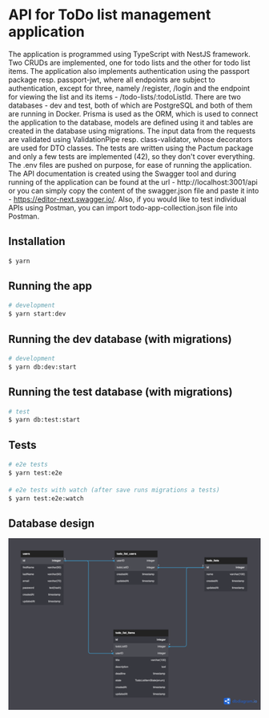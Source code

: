 
# API for ToDo list management application
The application is programmed using TypeScript with NestJS framework. Two CRUDs are implemented, one for todo lists and the other for todo list items. The application also implements authentication using the passport package resp. passport-jwt, where all endpoints are subject to authentication, except for three, namely /register, /login and the endpoint for viewing the list and its items - /todo-lists/:todoListId. There are two databases - dev and test, both of which are PostgreSQL and both of them are running in Docker. Prisma is used as the ORM, which is used to connect the application to the database, models are defined using it and tables are created in the database using migrations. The input data from the requests are validated using ValidationPipe resp. class-validator, whose decorators are used for DTO classes. The tests are written using the Pactum package and only a few tests are implemented (42), so they don't cover everything. The .env files are pushed on purpose, for ease of running the application. The API documentation is created using the Swagger tool and during running of the application can be found at the url - http://localhost:3001/api or you can simply copy the content of the swagger.json file and paste it into - https://editor-next.swagger.io/. Also, if you would like to test individual APIs using Postman, you can import todo-app-collection.json file into Postman.


## Installation

```bash
$ yarn
```

## Running the app

```bash
# development
$ yarn start:dev
```

## Running the dev database (with migrations)

```bash
# development
$ yarn db:dev:start
```

## Running the test database (with migrations)

```bash
# test
$ yarn db:test:start
```

## Tests

```bash
# e2e tests
$ yarn test:e2e

# e2e tests with watch (after save runs migrations a tests)
$ yarn test:e2e:watch
```

## Database design

![alt text](https://github.com/adamfagan/todo-app/blob/main/database-design.png?raw=true)